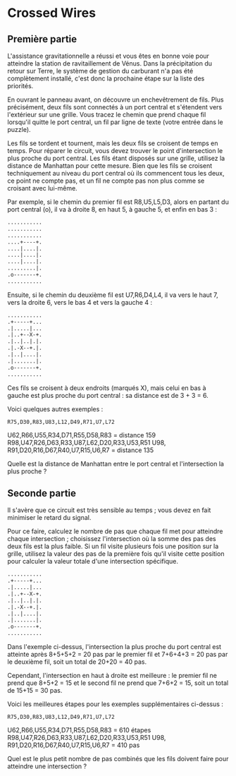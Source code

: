 # Crossed Wires 

## Première partie

L'assistance gravitationnelle a réussi et vous êtes en bonne voie pour atteindre la station de ravitaillement de Vénus. Dans la précipitation du retour sur Terre, le système de gestion du carburant n'a pas été complètement installé, c'est donc la prochaine étape sur la liste des priorités.

En ouvrant le panneau avant, on découvre un enchevêtrement de fils. Plus précisément, deux fils sont connectés à un port central et s'étendent vers l'extérieur sur une grille. Vous tracez le chemin que prend chaque fil lorsqu'il quitte le port central, un fil par ligne de texte (votre entrée dans le puzzle).

Les fils se tordent et tournent, mais les deux fils se croisent de temps en temps. Pour réparer le circuit, vous devez trouver le point d'intersection le plus proche du port central. Les fils étant disposés sur une grille, utilisez la distance de Manhattan pour cette mesure. Bien que les fils se croisent techniquement au niveau du port central où ils commencent tous les deux, ce point ne compte pas, et un fil ne compte pas non plus comme se croisant avec lui-même.

Par exemple, si le chemin du premier fil est R8,U5,L5,D3, alors en partant du port central (o), il va à droite 8, en haut 5, à gauche 5, et enfin en bas 3 :

```txt
...........
...........
...........
....+----+.
....|....|.
....|....|.
....|....|.
.........|.
.o-------+.
...........
```

Ensuite, si le chemin du deuxième fil est U7,R6,D4,L4, il va vers le haut 7, vers la droite 6, vers le bas 4 et vers la gauche 4 :

```txt
...........
.+-----+...
.|.....|...
.|..+--X-+.
.|..|..|.|.
.|.-X--+.|.
.|..|....|.
.|.......|.
.o-------+.
...........
```

Ces fils se croisent à deux endroits (marqués X), mais celui en bas à gauche est plus proche du port central : sa distance est de 3 + 3 = 6.

Voici quelques autres exemples :

    R75,D30,R83,U83,L12,D49,R71,U7,L72
 U62,R66,U55,R34,D71,R55,D58,R83 = distance 159
 R98,U47,R26,D63,R33,U87,L62,D20,R33,U53,R51
 U98, R91,D20,R16,D67,R40,U7,R15,U6,R7 = distance 135

Quelle est la distance de Manhattan entre le port central et l'intersection la plus proche ?

## Seconde partie

Il s'avère que ce circuit est très sensible au temps ; vous devez en fait minimiser le retard du signal.

Pour ce faire, calculez le nombre de pas que chaque fil met pour atteindre chaque intersection ; choisissez l'intersection où la somme des pas des deux fils est la plus faible. Si un fil visite plusieurs fois une position sur la grille, utilisez la valeur des pas de la première fois qu'il visite cette position pour calculer la valeur totale d'une intersection spécifique.

```txt
...........
.+-----+...
.|.....|...
.|..+--X-+.
.|..|..|.|.
.|.-X--+.|.
.|..|....|.
.|.......|.
.o-------+.
...........
```

Dans l'exemple ci-dessus, l'intersection la plus proche du port central est atteinte après 8+5+5+2 = 20 pas par le premier fil et 7+6+4+3 = 20 pas par le deuxième fil, soit un total de 20+20 = 40 pas.

Cependant, l'intersection en haut à droite est meilleure : le premier fil ne prend que 8+5+2 = 15 et le second fil ne prend que 7+6+2 = 15, soit un total de 15+15 = 30 pas.

Voici les meilleures étapes pour les exemples supplémentaires ci-dessus :

    R75,D30,R83,U83,L12,D49,R71,U7,L72
 U62,R66,U55,R34,D71,R55,D58,R83 = 610 étapes
 R98,U47,R26,D63,R33,U87,L62,D20,R33,U53,R51
 U98, R91,D20,R16,D67,R40,U7,R15,U6,R7 = 410 pas

Quel est le plus petit nombre de pas combinés que les fils doivent faire pour atteindre une intersection ?


